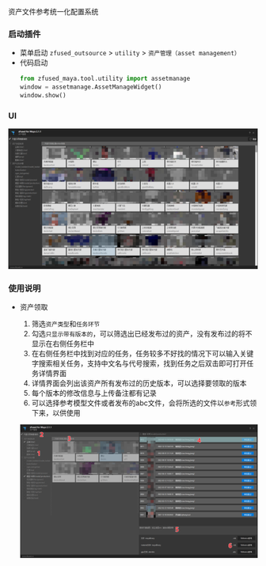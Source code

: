 资产文件参考统一化配置系统

### 启动插件
- 菜单启动 
    `zfused_outsource` > `utility` > `资产管理（asset management）`
- 代码启动
    ```python
    from zfused_maya.tool.utility import assetmanage
    window = assetmanage.AssetManageWidget()
    window.show()
    ```

### UI
![](outsource/../../../images/utility/asset_management/ui.png ':size=850')

### 使用说明
- 资产领取
  1. 筛选`资产类型`和`任务环节`
  2. 勾选`只显示带有版本的`，可以筛选出已经发布过的资产，没有发布过的将不显示在右侧任务栏中
  3. 在右侧任务栏中找到对应的任务，任务较多不好找的情况下可以输入关键字搜索相关任务，支持中文名与代号搜索，找到任务之后双击即可打开任务详情界面
  4. 详情界面会列出该资产所有发布过的历史版本，可以选择要领取的版本
  5. 每个版本的修改信息与上传备注都有记录
  6. 可以选择参考模型文件或者发布的abc文件，会将所选的文件以`参考`形式领下来，以供使用

    ![](outsource/../../../images/utility/asset_management/step.png ':size=960')